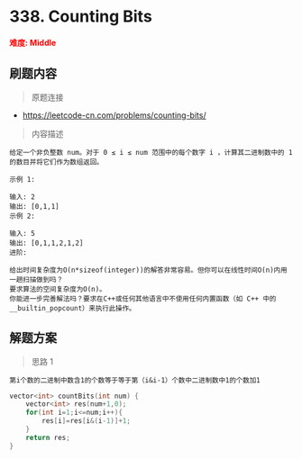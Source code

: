 # 338. Counting Bits 

 **<font color=red>难度: Middle</font>**

 ## 刷题内容
 > 原题连接
 
* https://leetcode-cn.com/problems/counting-bits/
 > 内容描述
 ```
给定一个非负整数 num。对于 0 ≤ i ≤ num 范围中的每个数字 i ，计算其二进制数中的 1 的数目并将它们作为数组返回。

示例 1:

输入: 2
输出: [0,1,1]
示例 2:

输入: 5
输出: [0,1,1,2,1,2]
进阶:

给出时间复杂度为O(n*sizeof(integer))的解答非常容易。但你可以在线性时间O(n)内用一趟扫描做到吗？
要求算法的空间复杂度为O(n)。
你能进一步完善解法吗？要求在C++或任何其他语言中不使用任何内置函数（如 C++ 中的 __builtin_popcount）来执行此操作。
 ```

## 解题方案
> 思路 1
```
第i个数的二进制中数含1的个数等于等于第（i&i-1）个数中二进制数中1的个数加1
```

```cpp
vector<int> countBits(int num) {
    vector<int> res(num+1,0);
    for(int i=1;i<=num;i++){
        res[i]=res[i&(i-1)]+1;
    }
    return res;
}

```